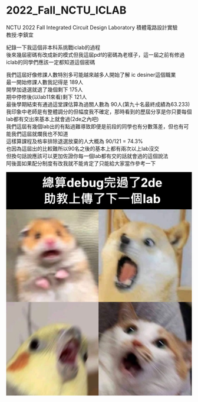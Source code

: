 # 2022_Fall_NCTU_ICLAB
NCTU 2022 Fall Integrated Circuit Design Laboratory 積體電路設計實驗  
教授:李鎮宜  
  
紀錄一下我這個非本科系挑戰iclab的過程  
後來幾屆密碼有改成新的模式但我這屆pdf的密碼為老樣子，這一屆之前有修過iclab的同學們應該一定都知道這個密碼  

我們這屆好像修課人數特別多可能越來越多人開始了解 ic desiner這個職業  
最一開始修課人數我記得是 189人  
開學加退選就退了幾個剩下 175人  
期中停修後(以lab11來看)剩下 121人  
最後學期結束有通過這堂課估算為過關人數為 90人(第九十名最終成績為63.233)  
我印象中老師是有整體調分的但幅度我不確定，那時看到的歷屆分享是你只要每個lab都有交出來基本上就會過(2de之內吧)  
我們這屆有幾個lab出的有點過難導致即便是前段的同學也有分數落差，但也有可能我們這屆就爛我也不知道  
這樣算課程及格率排除退選放棄的人大概為 90/121 = 74.3%  
也因為這屆出的比較難所以90名之後的基本上都有兩次以上lab沒交  
但換句話說應該可以更加佐證你每一個lab都有交的話就會過的這個說法  
阿後面如果配分制度有改我就不能肯定了只能給大家當作參考一下 

![image](https://github.com/GlenChenPo/Pictures/blob/main/After2de.png)
